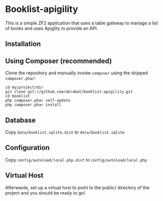 Booklist-apigility
==================

This is a simple ZF2 application that uses a table gateway to manage a list of books and uses Apiglity to provide an API.


Installation
------------

Using Composer (recommended)
----------------------------

Clone the repository and manually invoke `composer` using the shipped
`composer.phar`:

    cd my/project/dir
    git clone git://github.com/akrabat/booklist-apigility.git
    cd booklist
    php composer.phar self-update
    php composer.phar install


Database
--------

Copy `data/booklist.sqlite.dist` to `data/booklist.sqlite`


Configuration
--------

Copy `config/autoload/local.php.dist` to `config/autoload/local.php`


Virtual Host
------------

Afterwards, set up a virtual host to point to the public/ directory of the
project and you should be ready to go!


